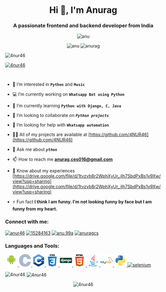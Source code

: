 <!---
- 👋 Hi, I’m @4NUR46
- 👀 I’m interested in ...
- 🌱 I’m currently learning ...
- 💞️ I’m looking to collaborate on ...
- 📫 How to reach me ...
--->
<h1 align="center" color="Blue">Hi 👋, I'm Anurag </h1>
<h3 align="center">A passionate frontend and backend developer from India</h3>



<p align="center" float="left">

<img src="https://c.tenor.com/lEWZyfwK0u0AAAAj/miku-hatsune.gif" alt="anu" />

</p>

<p align="center" float="left">

<img src="https://i.pinimg.com/originals/5a/eb/e8/5aebe8d9ab4c7591e609496f1dca0d0b.gif" width=45% alt="anu" />
<img src="https://i.pinimg.com/originals/55/d6/8e/55d68ed5419f4a6ea1d9cfe2fec06d40.gif" width=49.1% alt="anurag" />

</p>

<p align="left"> <img src="https://komarev.com/ghpvc/?username=4nur46&label=Profile%20views&color=0e75b6&style=flat" alt="4nur46" /> </p>

<p align="left"> <a href="https://github.com/ryo-ma/github-profile-trophy"><img src="https://github-profile-trophy.vercel.app/?username=4nur46" alt="4nur46" /></a> </p>

<p align="left"> <a href="https://twitter.com/" target="blank"><img src="https://img.shields.io/twitter/follow/?logo=twitter&style=for-the-badge" alt="" /></a> </p>

- 👀 I’m interested in **`Python`** and **`Music`**

- 💻 I’m currently working on **`Whatsapp Bot using Python`**

- 🌱 I’m currently learning **`Python with Django, C, Java`**

- 💞️ I’m looking to collaborate on **_`Python projects`_**

- 🤝 I’m looking for help with **`Whatsapp automation`**

- 👨‍💻 All of my projects are available at [https://github.com/4NUR46](https://github.com/4NUR46)

- 💬 Ask me about **_`ython`_**

- 📫 How to reach me **anurag.ces016@gmail.com**

- 📄 Know about my experiences [https://drive.google.com/file/d/1tvzvb8r2WphXyUr_jlh7SbdPxBs1y9Xw/view?usp=sharing](https://drive.google.com/file/d/1tvzvb8r2WphXyUr_jlh7SbdPxBs1y9Xw/view?usp=sharing)

- ⚡ Fun fact **I think I am funny. I'm not looking funny by face but I am funny from my heart.**

<h3 align="left">Connect with me:</h3>
<p align="left">
<a href="https://linkedin.com/in/anur46" target="blank"><img align="center" src="https://cdn.jsdelivr.net/npm/simple-icons@3.0.1/icons/linkedin.svg" alt="anur46" height="30" width="40" /></a>
<a href="https://stackoverflow.com/users/15284163" target="blank"><img align="center" src="https://cdn.jsdelivr.net/npm/simple-icons@3.0.1/icons/stackoverflow.svg" alt="15284163" height="30" width="40" /></a>
<a href="https://instagram.com/anu.99a" target="blank"><img align="center" src="https://cdn.jsdelivr.net/npm/simple-icons@3.0.1/icons/instagram.svg" alt="anu.99a" height="30" width="40" /></a>
<a href="https://www.hackerrank.com/anuragcs" target="blank"><img align="center" src="https://cdn.jsdelivr.net/npm/simple-icons@3.0.1/icons/hackerrank.svg" alt="anuragcs" height="30" width="40" /></a>
</p>

<h3 align="left">Languages and Tools:</h3>
<p align="left"> <a href="https://developer.android.com" target="_blank"> <img src="https://raw.githubusercontent.com/devicons/devicon/master/icons/android/android-original-wordmark.svg" alt="android" width="40" height="40"/> </a> <a href="https://www.cprogramming.com/" target="_blank"> <img src="https://raw.githubusercontent.com/devicons/devicon/master/icons/c/c-original.svg" alt="c" width="40" height="40"/> </a> <a href="https://www.w3schools.com/cpp/" target="_blank"> <img src="https://raw.githubusercontent.com/devicons/devicon/master/icons/cplusplus/cplusplus-original.svg" alt="cplusplus" width="40" height="40"/> </a> <a href="https://www.w3schools.com/css/" target="_blank"> <img src="https://raw.githubusercontent.com/devicons/devicon/master/icons/css3/css3-original-wordmark.svg" alt="css3" width="40" height="40"/> </a> <a href="https://www.djangoproject.com/" target="_blank"> <img src="https://raw.githubusercontent.com/devicons/devicon/master/icons/django/django-original.svg" alt="django" width="40" height="40"/> </a> <a href="https://www.w3.org/html/" target="_blank"> <img src="https://raw.githubusercontent.com/devicons/devicon/master/icons/html5/html5-original-wordmark.svg" alt="html5" width="40" height="40"/> </a> <a href="https://www.java.com" target="_blank"> <img src="https://raw.githubusercontent.com/devicons/devicon/master/icons/java/java-original.svg" alt="java" width="40" height="40"/> </a> <a href="https://www.mysql.com/" target="_blank"> <img src="https://raw.githubusercontent.com/devicons/devicon/master/icons/mysql/mysql-original-wordmark.svg" alt="mysql" width="40" height="40"/> </a> <a href="https://www.python.org" target="_blank"> <img src="https://raw.githubusercontent.com/devicons/devicon/master/icons/python/python-original.svg" alt="python" width="40" height="40"/> </a> <a href="https://www.selenium.dev" target="_blank"> <img src="https://raw.githubusercontent.com/detain/svg-logos/780f25886640cef088af994181646db2f6b1a3f8/svg/selenium-logo.svg" alt="selenium" width="40" height="40"/> </a> </p>

<p><img align="left" src="https://github-readme-stats.vercel.app/api/top-langs?username=4nur46&show_icons=true&locale=en&layout=compact" alt="4nur46" /></p>

<p>&nbsp;<img align="center" src="https://github-readme-stats.vercel.app/api?username=4nur46&show_icons=true&locale=en" alt="4nur46" /></p>


<p align="center"> <img src="https://media.tenor.com/images/a8ee060f96a634e680ac658b4bda9e47/tenor.gif" alt="4nur46" /> </p>



<!---
4NUR46/4NUR46 is a ✨ special ✨ repository because its `README.md` (this file) appears on your GitHub profile.
You can click the Preview link to take a look at your changes.
--->
